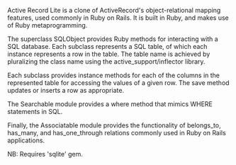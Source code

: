 Active Record Lite is a clone of ActiveRecord's object-relational mapping features, used commonly in Ruby on Rails. It is built in Ruby, and makes use of Ruby metaprogramming.

The superclass SQLObject provides Ruby methods for interacting with a SQL database. Each subclass represents a SQL table, of which each instance represents a row in the table. The table name is achieved by pluralizing the class name using the active_support/inflector library. 

Each subclass provides instance methods for each of the columns in the represented table for accessing the values of a given row. The save method updates or inserts a row as appropriate.

The Searchable module provides a where method that mimics WHERE statements in SQL.

Finally, the Associatable module provides the functionality of belongs_to, has_many, and has_one_through relations commonly used in Ruby on Rails applications.

NB: Requires 'sqlite' gem.